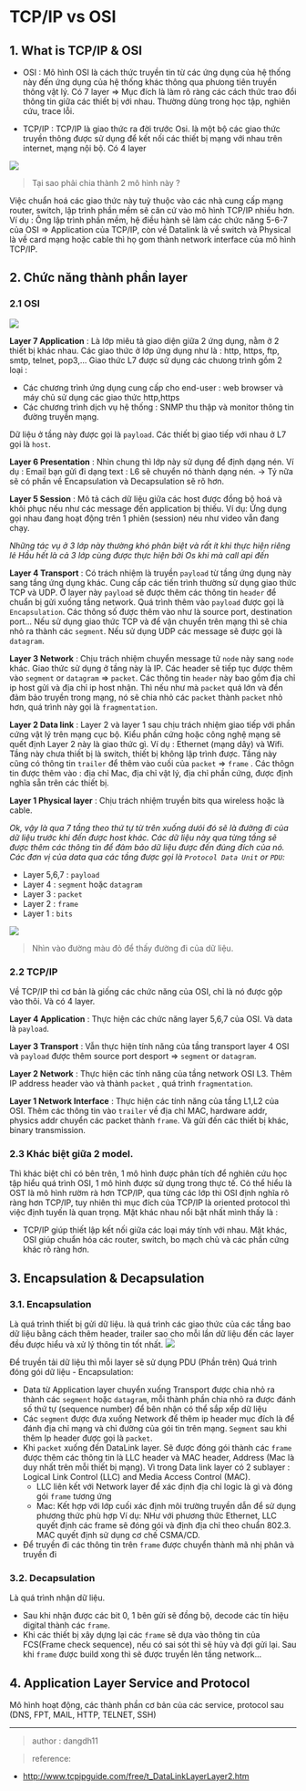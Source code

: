 # **TCP/IP vs OSI**

## 1. What is TCP/IP & OSI

+ OSI : Mô hình OSI là cách thức truyền tin từ các ứng dụng của hệ thống này đến ứng dụng của hệ thống khác thông qua phưong tiên truyền thông vật lý. Có 7 layer => Mục đích là làm rõ ràng các cách thức trao đổi thông tin giữa các thiết bị với nhau. Thường dùng trong học tập, nghiên cứu, trace lỗi.

+ TCP/IP : TCP/IP là giao thức ra đời trước Osi. là một bộ các giao thức truyền thông được sử dụng để kết nối các thiết bị mạng với nhau trên internet, mạng nội bộ. Có 4 layer 

![](img/2021-08-25-00-14-03.png)

> Tại sao phải chia thành 2 mô hình này ?

Việc chuẩn hoá các giao thức này tuỳ thuộc vào các nhà cung cấp mạng router, switch, lập trình phần mềm sẽ căn cứ vào mô hình TCP/IP nhiều hơn. Ví dụ : Ông lập trình phần mềm, hệ điều hành sẽ làm các chức năng 5-6-7 của OSI => Application của TCP/IP, còn về Datalink là về switch và Physical là về card mạng hoặc cable thì họ gom thành network interface của mô hình TCP/IP. 

## 2. Chức năng thành phần layer

### 2.1 OSI
![](img/2021-08-25-00-23-37.png)

**Layer 7 Application** : Là lớp miêu tả giao diện giữa 2 ứng dụng, nằm ở 2 thiết bị khác nhau. Các giao thức ở lớp ứng dụng như là : http, https, ftp, smtp, telnet, pop3,... Giao thức L7 được sử dụng các chưong trình gồm 2 loại :
- Các chương trình ứng dụng cung cấp cho end-user : web browser và máy chủ sử dụng các giao thức http,https
- Các chương trình dịch vụ hệ thống : SNMP thu thập và monitor thông tin đường truyền mạng. 

Dữ liệu ở tầng này được gọi là `payload`. Các thiết bị giao tiếp với nhau ở L7 gọi là `host`.

**Layer 6 Presentation** : Nhìn chung thì lớp này sử dụng để định dạng nén. Ví dụ : Email bạn gửi đi dạng text : L6 sẽ chuyển nó thành dạng nén. -> Tý nữa sẽ có phần về Encapsulation và Decapsulation sẽ rõ hơn.

**Layer 5 Session** : Mô tả cách dữ liệu giữa các host được đồng bộ hoá và khôi phục nếu như các message đến application bị thiếu. Ví dụ: Ứng dụng gọi nhau đang hoạt động trên 1 phiên (session) néu như video vẫn đang chạy.

*Những tác vụ ở 3 lớp này thường khó phân biệt và rất ít khi thực hiện riêng lẻ Hầu hết là cả 3 lớp cùng được thực hiện bởi Os khi mà call api đến*

**Layer 4 Transport** : Có trách nhiệm là truyền `payload` từ tầng ứng dụng này sang tầng ứng dụng khác. Cung cấp các tiến trình thường sử dụng giao thức TCP và UDP. Ở layer này `payload` sẽ được thêm các thông tin `header` để chuẩn bị gửi xuống tầng network. Quá trình thêm vào `payload` được gọi là `Encapsulation`. Các thông số được thêm vào như là source port, destination port... Nếu sử dụng giao thức TCP và để vận chuyển trên mạng thì sẽ chia nhỏ ra thành các `segment`. Nếu sử dụng UDP các message sẽ được gọi là `datagram`.

**Layer 3 Network** : Chịu trách nhiệm chuyển message tử `node` này sang `node` khác. Giao thức sử dụng ở tầng này là IP. Các header sẽ tiếp tục được thêm vào `segment` or `datagram` => `packet`. Các thông tin `header` này bao gồm địa chỉ ip host gửi và địa chỉ ip host nhận. Thì nếu như mà `packet` quá lớn và đển đảm bảo truyền trong mạng, nó sẽ chia nhỏ các `packet` thành `packet` nhỏ hơn, quá trình này gọi là `fragmentation`.

**Layer 2 Data link** : Layer 2 và layer 1 sau chịu trách nhiệm giao tiếp với phần cứng vật lý trên mạng cục bộ. Kiểu phần cứng hoặc công nghệ mạng sẽ quết định Layer 2 này là giao thức gì. Ví dụ : Ethernet (mạng dây) và Wifi. Tầng này chưa thiết bị là switch, thiết bị không lập trình được. Tầng này cũng có thông tin `trailer` để thêm vào cuối của `packet` => `frame` . Các thôgn tin được thêm vào : địa chỉ Mac, địa chỉ vật lý, địa chỉ phần cứng, được định nghĩa sẵn trên các thiết bị.

**Layer 1 Physical layer** : Chịu trách nhiệm truyền bits qua wireless hoặc là cable. 

*Ok, vậy là qua 7 tầng theo thứ tự từ trên xuống dưói đó sẽ là đường đi của dữ liệu trước khi đến được host khác. Các dữ liệu này qua từng tầng sẽ được thêm các thông tin để đảm bảo dữ liệu được đến đúng đích của nó. Các đơn vị của data qua các tầng được gọi là `Protocol Data Unit` or `PDU`:*
+ Layer 5,6,7 : `payload`
+ Layer 4 : `segment` hoặc `datagram`
+ Layer 3 : `packet`
+ Layer 2 : `frame`
+ Layer 1 : `bits` 

![](img/2021-08-25-01-24-51.png)
> Nhìn vào đường màu đỏ để thấy đường đi của dữ liệu.

### 2.2 TCP/IP

Về TCP/IP thì cơ bản là giống các chức năng của OSI, chỉ là nó được gộp vào thôi. Và có 4 layer.

**Layer 4 Application** : Thực hiện các chức năng layer 5,6,7 của OSI. Và data là `payload`.

**Layer 3 Transport** : Vẫn thực hiện tính năng của tầng transport layer 4 OSI và `payload` được thêm source port desport => `segment` or `datagram`.

**Layer 2 Network** : Thực hiện các tính năng của tầng network OSI L3. Thêm IP address header vào và thành `packet` , quá trình `fragmentation`.

**Layer 1 Network Interface** : Thực hiện các tính năng của tầng L1,L2 của OSI. Thêm các thông tin vào `trailer` về địa chỉ MAC, hardware addr, physics addr chuyển các packet thành `frame`. Và gửi đến các thiết bị khác, binary transmission.

### 2.3 Khác biệt giữa 2 model.

Thì khác biệt chỉ có bên trên, 1 mô hình được phân tích để nghiên cứu học tập hiểu quá trình OSI, 1 mô hình được sử dụng trong thực tế. Có thể hiểu là OST là mô hình rườm rà hơn TCP/IP, qua từng các lớp thì OSI định nghĩa rõ ràng hơn TCP/IP, tuy nhiên thì mục đích của TCP/IP là oriented protocol thì việc định tuyến là quan trọng. Mặt khác nhau nổi bật nhất mình thấy là :

+ TCP/IP giúp thiết lập kết nối giữa các loại máy tính với nhau. Mặt khác, OSI giúp chuẩn hóa các router, switch, bo mạch chủ và các phần cứng khác rõ ràng hơn.

## 3. Encapsulation & Decapsulation 

### 3.1. Encapsulation
Là quá trình thiết bị gửi dữ liệu. là quá trình các giao thức của các tầng bao dữ liệu bằng cách thêm header, trailer sao cho mỗi lần dữ liệu đến các layer đều được hiểu và xử lý thông tin tốt nhất.
![](img/2021-08-26-22-31-51.png)

Để truyền tải dữ liệu thì mỗi layer sẽ sử dụng PDU (Phần trên) 
Quá trình đóng gói dữ liệu - Encapsulation:

+ Data từ Application layer chuyển xuống Transport được chia nhỏ ra thành các `segment` hoặc `datagram`, mỗi thành phần chia nhỏ ra được đánh số thứ tự (sequence number) để bên nhận có thể sắp xếp dữ liệu
+ Các `segment` được đưa xuống Network để thêm ip header mục đích là để đánh địa chỉ mạng và chỉ đường của gói tin trên mạng. `Segment` sau khi thêm Ip header được gọi là `packet`.
+ Khi `packet` xuống đến DataLink layer. Sẽ được đóng gói thành các `frame` được thêm các thông tin là LLC header và MAC header, Address (Mac là duy nhất trên mỗi thiết bị mạng). Vì trong Data link layer có 2 sublayer : Logical Link Control (LLC) and Media Access Control (MAC).
    + LLC liên kết với Network layer để xác định địa chỉ logic là gì và đóng gói `frame` tương ứng
    + Mac: Kết hợp với lớp cuối xác định môi trường truyền dẫn để sử dụng phương thức phù hợp
Ví dụ: NHư với phương thức Ethernet, LLC quyết định các frame sẽ đóng gói và định địa chỉ theo chuẩn 802.3. MAC quyết định sử dụng cơ chế CSMA/CD. 
+ Để truyền đi các thông tin trên `frame` được chuyển thành mã nhị phân và truyền đi

### 3.2. Decapsulation
Là quá trình nhận dữ liệu. 
+ Sau khi nhận được các bit 0, 1 bên gửi sẽ đồng bộ, decode các tín hiệu digital thành các `frame`.
+ Khi các thiết bị xây dựng lại các `frame` sẽ dựa vào thông tin của FCS(Frame check sequence), nếu có sai sót thì sẽ hủy và đợi gửi lại. Sau khi `frame` được build xong thì sẽ được truyền lên tầng network...

## 4. Application Layer Service and Protocol
Mô hình hoạt động, các thành phần cơ bản của các service, protocol sau (DNS, FPT, MAIL, HTTP, TELNET, SSH)



---
>author : dangdh11

>reference:

+ http://www.tcpipguide.com/free/t_DataLinkLayerLayer2.htm